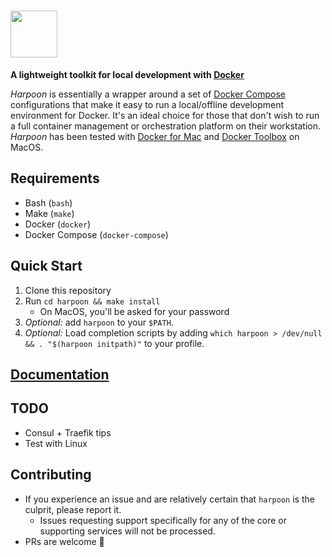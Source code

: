 # <a href='http://wheniwork.github.io/harpoon'><img src='https://cloud.githubusercontent.com/assets/202546/26421606/407b9eb8-408c-11e7-8fc4-9ed0c61afcc7.png' height='75'></a>


**A lightweight toolkit for local development with
[Docker](https://www.docker.com/)**

_Harpoon_ is essentially a wrapper around a set of
[Docker Compose](https://docs.docker.com/compose/) configurations that
make it easy to run a local/offline development environment for Docker.
It's an ideal choice for those that don't wish to run a full container
management or orchestration platform on their workstation. _Harpoon_ has
been tested with [Docker for Mac](https://www.docker.com/docker-mac) and
[Docker Toolbox](https://www.docker.com/products/docker-toolbox) on
MacOS.

## Requirements

* Bash (`bash`)
* Make (`make`)
* Docker (`docker`)
* Docker Compose (`docker-compose`)

## Quick Start

1. Clone this repository
2. Run `cd harpoon && make install`
   * On MacOS, you'll be asked for your password
3. _Optional:_ add `harpoon` to your `$PATH`.
4. _Optional:_ Load completion scripts by adding `which harpoon > /dev/null && . "$(harpoon initpath)"` to your profile.

## [Documentation](https://wheniwork.github.io/harpoon/)

## TODO

* Consul + Traefik tips
* Test with Linux

## Contributing

* If you experience an issue and are relatively certain that `harpoon` is
  the culprit, please report it.
  * Issues requesting support specifically for any of the core or
    supporting services will not be processed.
* PRs are welcome 🙂

